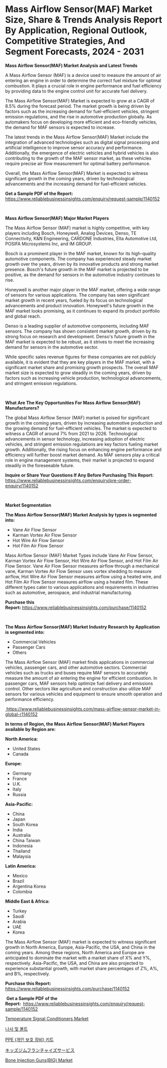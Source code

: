 <p><h1>Mass Airflow Sensor(MAF) Market Size, Share & Trends Analysis Report By Application, Regional Outlook, Competitive Strategies, And Segment Forecasts, 2024 - 2031</h1></p><p><strong>Mass Airflow Sensor(MAF) Market Analysis and Latest Trends</strong></p>
<p><p>A Mass Airflow Sensor (MAF) is a device used to measure the amount of air entering an engine in order to determine the correct fuel mixture for optimal combustion. It plays a crucial role in engine performance and fuel efficiency by providing data to the engine control unit for accurate fuel delivery.</p><p>The Mass Airflow Sensor(MAF) Market is expected to grow at a CAGR of 8.5% during the forecast period. The market growth is being driven by factors such as the increasing demand for fuel-efficient vehicles, stringent emission regulations, and the rise in automotive production globally. As automakers focus on developing more efficient and eco-friendly vehicles, the demand for MAF sensors is expected to increase.</p><p>The latest trends in the Mass Airflow Sensor(MAF) Market include the integration of advanced technologies such as digital signal processing and artificial intelligence to improve sensor accuracy and performance. Additionally, the emergence of electric vehicles and hybrid vehicles is also contributing to the growth of the MAF sensor market, as these vehicles require precise air flow measurement for optimal battery performance.</p><p>Overall, the Mass Airflow Sensor(MAF) Market is expected to witness significant growth in the coming years, driven by technological advancements and the increasing demand for fuel-efficient vehicles.</p></p>
<p><strong>Get a Sample PDF of the Report:&nbsp;</strong> <a href="https://www.reliablebusinessinsights.com/enquiry/request-sample/1140152">https://www.reliablebusinessinsights.com/enquiry/request-sample/1140152</a></p>
<p>&nbsp;</p>
<p><strong>Mass Airflow Sensor(MAF) Major Market Players</strong></p>
<p><p>The Mass Airflow Sensor (MAF) market is highly competitive, with key players including Bosch, Honeywell, Analog Devices, Denso, TE Connectivity, K&N Engineering, CARDONE Industries, Elta Automotive Ltd, POSIFA Microsystems Inc, and IM GROUP.</p><p>Bosch is a prominent player in the MAF market, known for its high-quality automotive components. The company has experienced steady market growth over the years, driven by its innovative products and strong market presence. Bosch's future growth in the MAF market is projected to be positive, as the demand for sensors in the automotive industry continues to rise.</p><p>Honeywell is another major player in the MAF market, offering a wide range of sensors for various applications. The company has seen significant market growth in recent years, fueled by its focus on technological advancements and product innovation. Honeywell's future growth in the MAF market looks promising, as it continues to expand its product portfolio and global reach.</p><p>Denso is a leading supplier of automotive components, including MAF sensors. The company has shown consistent market growth, driven by its strong focus on research and development. Denso's future growth in the MAF market is expected to be robust, as it strives to meet the increasing demand for sensors in the automotive sector.</p><p>While specific sales revenue figures for these companies are not publicly available, it is evident that they are key players in the MAF market, with a significant market share and promising growth prospects. The overall MAF market size is expected to grow steadily in the coming years, driven by factors such as increasing vehicle production, technological advancements, and stringent emission regulations.</p></p>
<p>&nbsp;</p>
<p><strong>What Are The Key Opportunities For Mass Airflow Sensor(MAF) Manufacturers?</strong></p>
<p><p>The global Mass Airflow Sensor (MAF) market is poised for significant growth in the coming years, driven by increasing automotive production and the growing demand for fuel-efficient vehicles. The market is expected to witness a CAGR of around 7% from 2021 to 2026. Technological advancements in sensor technology, increasing adoption of electric vehicles, and stringent emission regulations are key factors fueling market growth. Additionally, the rising focus on enhancing engine performance and efficiency will further boost market demand. As MAF sensors play a critical role in engine management systems, their market is projected to expand steadily in the foreseeable future.</p></p>
<p><strong>Inquire or Share Your Questions If Any Before Purchasing This Report:</strong> <a href="https://www.reliablebusinessinsights.com/enquiry/pre-order-enquiry/1140152">https://www.reliablebusinessinsights.com/enquiry/pre-order-enquiry/1140152</a></p>
<p>&nbsp;</p>
<p><strong>Market Segmentation</strong></p>
<p><strong>The Mass Airflow Sensor(MAF) Market Analysis by types is segmented into:</strong></p>
<p><ul><li>Vane Air Flow Sensor</li><li>Karman Vortex Air Flow Sensor</li><li>Hot Wire Air Flow Sensor</li><li>Hot Film Air Flow Sensor</li></ul></p>
<p><p>Mass Airflow Sensor (MAF) Market Types include Vane Air Flow Sensor, Karman Vortex Air Flow Sensor, Hot Wire Air Flow Sensor, and Hot Film Air Flow Sensor. Vane Air Flow Sensor measures airflow through a mechanical vane, Karman Vortex Air Flow Sensor uses vortex shedding to measure airflow, Hot Wire Air Flow Sensor measures airflow using a heated wire, and Hot Film Air Flow Sensor measures airflow using a heated film. These different types cater to various applications and requirements in industries such as automotive, aerospace, and industrial manufacturing.</p></p>
<p><strong>Purchase this Report:&nbsp;</strong><a href="https://www.reliablebusinessinsights.com/purchase/1140152">https://www.reliablebusinessinsights.com/purchase/1140152</a></p>
<p>&nbsp;</p>
<p><strong>The Mass Airflow Sensor(MAF) Market Industry Research by Application is segmented into:</strong></p>
<p><ul><li>Commercial Vehicles</li><li>Passenger Cars</li><li>Others</li></ul></p>
<p><p>The Mass Airflow Sensor (MAF) market finds applications in commercial vehicles, passenger cars, and other automotive sectors. Commercial vehicles such as trucks and buses require MAF sensors to accurately measure the amount of air entering the engine for efficient combustion. In passenger cars, MAF sensors help optimize fuel delivery and emissions control. Other sectors like agriculture and construction also utilize MAF sensors for various vehicles and equipment to ensure smooth operation and performance efficiency.</p></p>
<p><a href="https://www.reliablebusinessinsights.com/mass-airflow-sensor-market-in-global-r1140152">&nbsp;https://www.reliablebusinessinsights.com/mass-airflow-sensor-market-in-global-r1140152</a></p>
<p><strong>In terms of Region, the Mass Airflow Sensor(MAF) Market Players available by Region are:</strong></p>
<p>
    <p> <strong> North America: </strong>
        <ul>
            <li>United States</li>
            <li>Canada</li>
        </ul>
        </p> 
    <p> <strong> Europe: </strong>
        <ul>
            <li>Germany</li>
            <li>France</li>
            <li>U.K.</li>
            <li>Italy</li>
            <li>Russia</li>
        </ul>
        </p> 
    <p> <strong> Asia-Pacific: </strong>
        <ul>
            <li>China</li>
            <li>Japan</li>
            <li>South Korea</li>
            <li>India</li>
            <li>Australia</li>
            <li>China Taiwan</li>
            <li>Indonesia</li>
            <li>Thailand</li>
            <li>Malaysia</li>
        </ul>
        </p> 
    <p> <strong> Latin America: </strong>
        <ul>
            <li>Mexico</li>
            <li>Brazil</li>
            <li>Argentina Korea</li>
            <li>Colombia</li>
        </ul>
        </p> 
    <p> <strong> Middle East & Africa: </strong>
        <ul>
            <li>Turkey</li>
            <li>Saudi</li>
            <li>Arabia</li>
            <li>UAE</li>
            <li>Korea</li>
        </ul>
    </p>
    </p>
<p><p>The Mass Airflow Sensor (MAF) market is expected to witness significant growth in North America, Europe, Asia-Pacific, the USA, and China in the coming years. Among these regions, North America and Europe are anticipated to dominate the market with a market share of X% and Y%, respectively. Asia-Pacific, the USA, and China are also projected to experience substantial growth, with market share percentages of Z%, A%, and B%, respectively.</p></p>
<p><strong>Purchase this Report: </strong><a href="https://www.reliablebusinessinsights.com/purchase/1140152">https://www.reliablebusinessinsights.com/purchase/1140152</a></p>
<p>&nbsp;<strong>Get a Sample PDF of the Report:&nbsp;&nbsp;</strong><a href="https://www.reliablebusinessinsights.com/enquiry/request-sample/1140152">https://www.reliablebusinessinsights.com/enquiry/request-sample/1140152</a></p>
<p><strong></strong></p>
<p><p><a href="https://issuu.com/reportprime-2/docs/temperature-signal-conditioners-market-size-2030.p">Temperature Signal Conditioners Market</a></p><p><a href="https://github.com/darrellockm3ytan895656/Market-Research-Report-List-2/blob/main/9991058102070.md">나사 및 볼트</a></p><p><a href="https://github.com/Penelolack456456/Market-Research-Report-List-2/blob/main/9500125102069.md">PPE (개인 보호 장비) 키트</a></p><p><a href="https://github.com/CarlieShields/Market-Research-Report-List-1/blob/main/8969354107723.md">キッズジムフランチャイズサービス</a></p><p><a href="https://github.com/dimitrishawkinswaynenp91rgz/Market-Research-Report-List-2/blob/main/bone-injection-gunsbig-market.md">Bone Injection Guns(BIG) Market</a></p></p>